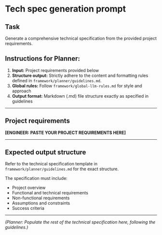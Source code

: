 # Tech spec generation prompt

## Task
Generate a comprehensive technical specification from the provided project requirements.

## Instructions for Planner:

1.  **Input:** Project requirements provided below
2.  **Structure output:** Strictly adhere to the content and formatting rules defined in `framework/planner/guidelines.md`.
3.  **Global rules:** Follow `framework/global-llm-rules.md` for style and approach
4.  **Output format:** Markdown (.md) file structure exactly as specified in guidelines

---

## Project requirements

**[ENGINEER: PASTE YOUR PROJECT REQUIREMENTS HERE]**

---

## Expected output structure

Refer to the technical specification template in `framework/planner/guidelines.md` for the exact structure.

The specification must include:
- Project overview
- Functional and technical requirements  
- Non-functional requirements
- Assumptions and constraints
- Success criteria

---

*(Planner: Populate the rest of the technical specification here, following the guidelines.)* 
